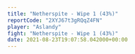 ```yaml
---
title: "Netherspite - Wipe 1 (43%)"
reportCode: "2XYJ67t3gRQqZ4FN"
player: "Aslandy"
fight: "Netherspite - Wipe 1 (43%)"
date: 2021-08-23T19:07:58.042000+00:00
---
```

